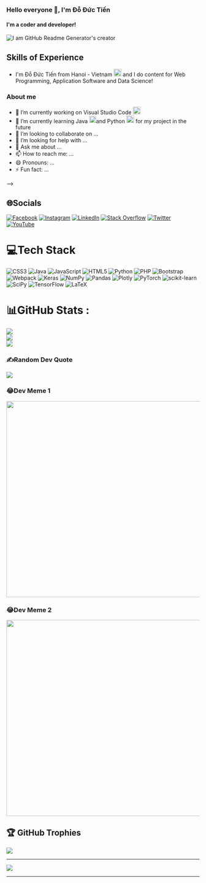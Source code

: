 ### Hello everyone 👋, I'm Đỗ Đức Tiến
#### I'm a coder and developer!
![I am GitHub Readme Generator's creator](https://arturssmirnovs.github.io/github-profile-readme-generator/images/banner.png)

## Skills of Experience 
* I'm Đỗ Đức Tiến from Hanoi - Vietnam <img src="https://img.icons8.com/color/96/000000/vietnam.png" width="19.75px"/>
and I do content for Web Programming, Application Software and Data Science!


### About me
- 🔭 I’m currently working on Visual Studio Code <img src="https://img.icons8.com/nolan/512/visual-studio-code-2019.png" width="19.75px"/>
- 🌱 I’m currently learning Java <img src="https://img.icons8.com/color/240/000000/java-coffee-cup-logo--v1.png" width="18px"/>and Python <img src="https://img.icons8.com/external-flaticons-lineal-color-flat-icons/64/000000/external-python-mobile-app-development-flaticons-lineal-color-flat-icons-4.png" width="19.75px"/> for my project in the future
- 👯 I’m looking to collaborate on ...
- 🤔 I’m looking for help with ...
- 💬 Ask me about ...
- 📫 How to reach me: ...
- 😄 Pronouns: ...
- ⚡ Fun fact: ...

-->

## 🌐Socials
[![Facebook](https://img.shields.io/badge/Facebook-%231877F2.svg?logo=Facebook&logoColor=white)](https://facebook.com/DucTien1227/) [![Instagram](https://img.shields.io/badge/Instagram-%23E4405F.svg?logo=Instagram&logoColor=white)](https://www.instagram.com/tiendo2k1/) [![LinkedIn](https://img.shields.io/badge/LinkedIn-%230077B5.svg?logo=linkedin&logoColor=white)](https://www.linkedin.com/notifications/) [![Stack Overflow](https://img.shields.io/badge/-Stackoverflow-FE7A16?logo=stack-overflow&logoColor=white)](https://stackoverflow.com/users/12803955/%c4%90%e1%bb%97-%c4%90%e1%bb%a9c-ti%e1%ba%bfn) [![Twitter](https://img.shields.io/badge/Twitter-%231DA1F2.svg?logo=Twitter&logoColor=white)](https://twitter.com/https://twitter.com/TienDo1227) [![YouTube](https://img.shields.io/badge/YouTube-%23FF0000.svg?logo=YouTube&logoColor=white)](https://www.youtube.com/channel/UC-M2sg5YqXjMzX9Kt_USyOA) 

# 💻Tech Stack
![CSS3](https://img.shields.io/badge/css3-%231572B6.svg?style=for-the-badge&logo=css3&logoColor=white) ![Java](https://img.shields.io/badge/java-%23ED8B00.svg?style=for-the-badge&logo=java&logoColor=white) ![JavaScript](https://img.shields.io/badge/javascript-%23323330.svg?style=for-the-badge&logo=javascript&logoColor=%23F7DF1E) ![HTML5](https://img.shields.io/badge/html5-%23E34F26.svg?style=for-the-badge&logo=html5&logoColor=white) ![Python](https://img.shields.io/badge/python-3670A0?style=for-the-badge&logo=python&logoColor=ffdd54) ![PHP](https://img.shields.io/badge/php-%23777BB4.svg?style=for-the-badge&logo=php&logoColor=white) ![Bootstrap](https://img.shields.io/badge/bootstrap-%23563D7C.svg?style=for-the-badge&logo=bootstrap&logoColor=white) ![Webpack](https://img.shields.io/badge/webpack-%238DD6F9.svg?style=for-the-badge&logo=webpack&logoColor=black) ![Keras](https://img.shields.io/badge/Keras-%23D00000.svg?style=for-the-badge&logo=Keras&logoColor=white) ![NumPy](https://img.shields.io/badge/numpy-%23013243.svg?style=for-the-badge&logo=numpy&logoColor=white) ![Pandas](https://img.shields.io/badge/pandas-%23150458.svg?style=for-the-badge&logo=pandas&logoColor=white) ![Plotly](https://img.shields.io/badge/Plotly-%233F4F75.svg?style=for-the-badge&logo=plotly&logoColor=white) ![PyTorch](https://img.shields.io/badge/PyTorch-%23EE4C2C.svg?style=for-the-badge&logo=PyTorch&logoColor=white) ![scikit-learn](https://img.shields.io/badge/scikit--learn-%23F7931E.svg?style=for-the-badge&logo=scikit-learn&logoColor=white) ![SciPy](https://img.shields.io/badge/SciPy-%230C55A5.svg?style=for-the-badge&logo=scipy&logoColor=%white) ![TensorFlow](https://img.shields.io/badge/TensorFlow-%23FF6F00.svg?style=for-the-badge&logo=TensorFlow&logoColor=white) ![LaTeX](https://img.shields.io/badge/latex-%23008080.svg?style=for-the-badge&logo=latex&logoColor=white)
# 📊GitHub Stats :
![](https://github-readme-stats.vercel.app/api?username=outlook1227&theme=blueberry&hide_border=false&include_all_commits=false&count_private=false)<br/>
![](https://github-readme-streak-stats.herokuapp.com/?user=outlook1227&theme=blueberry&hide_border=false)<br/>
![](https://github-readme-stats.vercel.app/api/top-langs/?username=outlook1227&theme=blueberry&hide_border=false&include_all_commits=false&count_private=false&layout=compact)

### ✍️Random Dev Quote
![](https://quotes-github-readme.vercel.app/api?type=horizontal&theme=radical)

### 😂Dev Meme 1
<img src="https://pbs.twimg.com/media/EZtcP-8UMAAXeA5?format=png&name=900x900" width="512px"/>

### 😂Dev Meme 2
<img src="https://user-images.githubusercontent.com/73741677/168634688-f48f6418-c17d-4619-8a1b-4d0d5813bca8.png" width="512px">

## 🏆 GitHub Trophies
![](https://github-profile-trophy.vercel.app/?username=outlook1227&theme=tokyonight&no-frame=false&no-bg=true&margin-w=4)

---
[![](https://visitcount.itsvg.in/api?id=outlook1227&icon=0&color=0)](https://visitcount.itsvg.in)

<!-- Proudly created with GPRM ( https://gprm.itsvg.in ) -->

---

